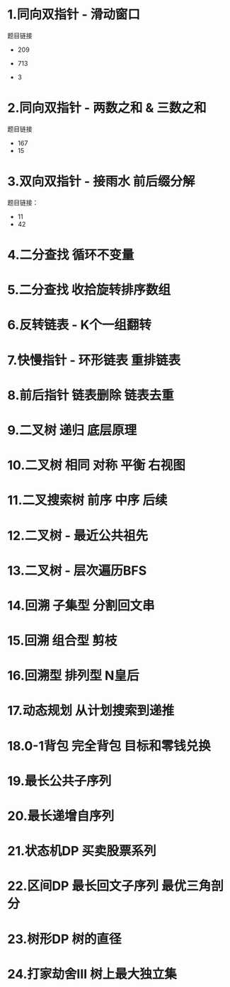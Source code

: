 # 1.同向双指针 - 滑动窗口

题目链接

- 209

- 713

- 3

    



# 2.同向双指针 - 两数之和 & 三数之和

题目链接

- 167
- 15



# 3.双向双指针 - 接雨水 前后缀分解

题目链接：

- 11
- 42



# 4.二分查找 循环不变量



# 5.二分查找 收拾旋转排序数组



# 6.反转链表 - K个一组翻转



# 7.快慢指针 - 环形链表 重排链表



# 8.前后指针 链表删除 链表去重



#  9.二叉树 递归 底层原理



# 10.二叉树 相同 对称 平衡 右视图



# 11.二叉搜索树 前序 中序 后续



# 12.二叉树 - 最近公共祖先



# 13.二叉树 - 层次遍历BFS



# 14.回溯 子集型 分割回文串



# 15.回溯 组合型 剪枝



# 16.回溯型 排列型 N皇后



# 17.动态规划 从计划搜索到递推



# 18.0-1背包 完全背包 目标和零钱兑换



# 19.最长公共子序列



# 20.最长递增自序列



# 21.状态机DP 买卖股票系列



# 22.区间DP 最长回文子序列 最优三角剖分



# 23.树形DP 树的直径



# 24.打家劫舍III 树上最大独立集



